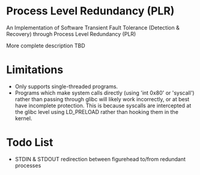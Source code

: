 # Process Level Redundancy (PLR)
An Implementation of Software Transient Fault Tolerance (Detection &amp; Recovery) through Process Level Redundancy (PLR)

More complete description TBD

# Limitations
* Only supports single-threaded programs.
* Programs which make system calls directly (using 'int 0x80' or 'syscall') rather than passing through glibc will likely work incorrectly, or at best have incomplete protection. This is because syscalls are intercepted at the glibc level using LD_PRELOAD rather than hooking them in the kernel.

# Todo List
* STDIN & STDOUT redirection between figurehead to/from redundant processes

